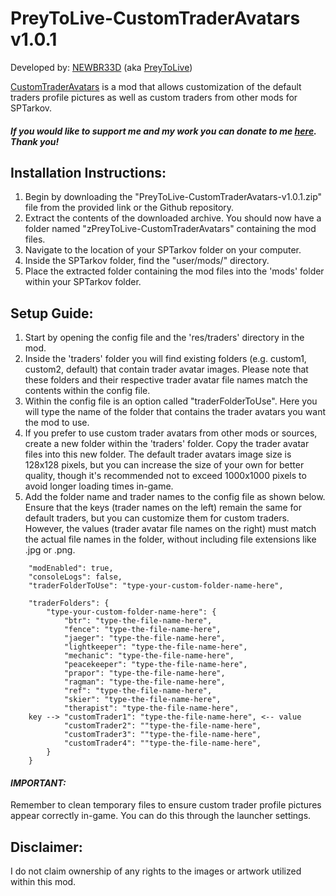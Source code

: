 # **PreyToLive-CustomTraderAvatars v1.0.1**

Developed by: [NEWBR33D](https://github.com/NEWBR33D) (aka [PreyToLive](https://hub.sp-tarkov.com/user/24548-preytolive/))

[CustomTraderAvatars](https://github.com/NEWBR33D/CustomTraderAvatars/) is a mod that allows customization of the default traders profile pictures as well as custom traders from other mods for SPTarkov.

#### ***If you would like to support me and my work you can donate to me [here](https://ko-fi.com/preytolive). Thank you!***

## **Installation Instructions:**
1. Begin by downloading the "PreyToLive-CustomTraderAvatars-v1.0.1.zip" file from the provided link or the Github repository.
2. Extract the contents of the downloaded archive. You should now have a folder named "zPreyToLive-CustomTraderAvatars" containing the mod files.
3. Navigate to the location of your SPTarkov folder on your computer.
4. Inside the SPTarkov folder, find the "user/mods/" directory.
5. Place the extracted folder containing the mod files into the 'mods' folder within your SPTarkov folder.

## **Setup Guide:**
1. Start by opening the config file and the 'res/traders' directory in the mod.
2. Inside the 'traders' folder you will find existing folders (e.g. custom1, custom2, default) that contain trader avatar images. Please note that these folders and their respective trader avatar file names match the contents within the config file.
3. Within the config file is an option called "traderFolderToUse". Here you will type the name of the folder that contains the trader avatars you want the mod to use.
4. If you prefer to use custom trader avatars from other mods or sources, create a new folder within the 'traders' folder. Copy the trader avatar files into this new folder. The default trader avatars image size is 128x128 pixels, but you can increase the size of your own for better quality, though it's recommended not to exceed 1000x1000 pixels to avoid longer loading times in-game.
5. Add the folder name and trader names to the config file as shown below. Ensure that the keys (trader names on the left) remain the same for default traders, but you can customize them for custom traders. However, the values (trader avatar file names on the right) must match the actual file names in the folder, without including file extensions like .jpg or .png.
```
    "modEnabled": true,
    "consoleLogs": false,
    "traderFolderToUse": "type-your-custom-folder-name-here",

    "traderFolders": {
        "type-your-custom-folder-name-here": {
            "btr": "type-the-file-name-here",
            "fence": "type-the-file-name-here",
            "jaeger": "type-the-file-name-here",
            "lightkeeper": "type-the-file-name-here",
            "mechanic": "type-the-file-name-here",
            "peacekeeper": "type-the-file-name-here",
            "prapor": "type-the-file-name-here",
            "ragman": "type-the-file-name-here",
            "ref": "type-the-file-name-here",
            "skier": "type-the-file-name-here",
            "therapist": "type-the-file-name-here",
    key --> "customTrader1": "type-the-file-name-here", <-- value
            "customTrader2": ""type-the-file-name-here",
            "customTrader3": ""type-the-file-name-here",
            "customTrader4": ""type-the-file-name-here",
        }
    }
```
#### ***IMPORTANT:***
Remember to clean temporary files to ensure custom trader profile pictures appear correctly in-game. You can do this through the launcher settings.

## **Disclaimer:**
I do not claim ownership of any rights to the images or artwork utilized within this mod.